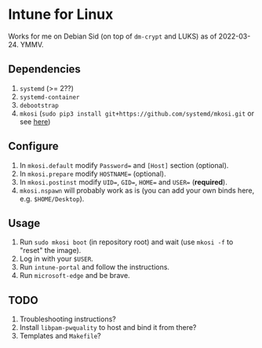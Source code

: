 # Intune for Linux

Works for me on Debian Sid (on top of `dm-crypt` and LUKS) as of 2022-03-24. YMMV.

## Dependencies

1. `systemd` (>= 2??)
2. `systemd-container`
3. `debootstrap`
4. `mkosi` (`sudo pip3 install git+https://github.com/systemd/mkosi.git` or see [here](https://github.com/systemd/mkosi))

## Configure

1. In `mkosi.default` modify `Password=` and `[Host]` section (optional).
2. In `mkosi.prepare` modify `HOSTNAME=` (optional).
3. In `mkosi.postinst` modify `UID=`, `GID=`, `HOME=` and `USER=` (**required**).
4. `mkosi.nspawn` will probably work as is (you can add your own binds here, e.g. `$HOME/Desktop`).

## Usage

1. Run `sudo mkosi boot` (in repository root) and wait (use `mkosi -f` to "reset" the image).
2. Log in with your `$USER`.
3. Run `intune-portal` and follow the instructions.
4. Run `microsoft-edge` and be brave.

## TODO

1. Troubleshooting instructions?
2. Install `libpam-pwquality` to host and bind it from there?
3. Templates and `Makefile`?
